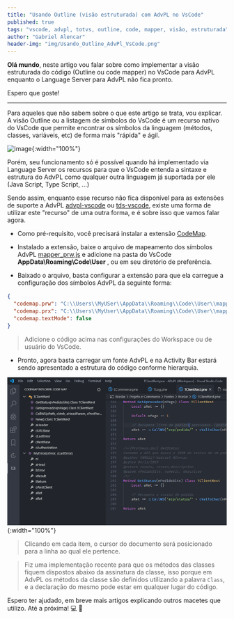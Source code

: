 ```yaml
---
title: "Usando Outline (visão estruturada) com AdvPL no VsCode"
published: true
tags: "vscode, advpl, totvs, outline, code, mapper, visão, estruturada"
author: "Gabriel Alencar"
header-img: "img/Usando_Outline_AdvPl_VsCode.png"
---
```


**Olá mundo**, neste artigo vou falar sobre como implementar a visão estruturada do código (Outline ou code mapper) no VsCode para AdvPL enquanto o Language Server para AdvPL não fica pronto.

Espero que goste!

---

Para aqueles que não sabem sobre o que este artigo se trata, vou explicar.
A visão Outline ou a listagem de símbolos do VsCode é um recurso nativo do VsCode que permite encontrar os símbolos da linguagem (métodos, classes, variáveis, etc) de forma mais "rápida" e ágil. 

![image](https://user-images.githubusercontent.com/10109480/69922116-f60e0880-1477-11ea-9b58-60334b07899f.png){:width="100%"}

Porém, seu funcionamento só é possível quando há implementado via Language Server os recursos para que o VsCode entenda a sintaxe e estrutura do AdvPL como qualquer outra linguagem já suportada por ele (Java Script, Type Script, ...)

Sendo assim, enquanto esse recurso não fica disponível para as extensões de suporte a AdvPL [advpl-vscode](https://github.com/totvs/advpl-vscode) ou [tds-vscode](https://github.com/totvs/tds-vscode), existe uma forma de utilizar este "recurso" de uma outra forma, e é sobre isso que vamos falar agora.

- Como pré-requisito, você precisará instalar a extensão [CodeMap](https://marketplace.visualstudio.com/items?itemName=oleg-shilo.codemap).

- Instalado a extensão, baixe o arquivo de mapeamento dos símbolos AdvPL [mapper_prw.js](https://gist.github.com/AlencarGabriel/d6f7c8c192886cb343f377c7ee9bfc74) e adicione na pasta do VsCode **AppData\Roaming\Code\User** , ou em seu diretório de preferência.

- Baixado o arquivo, basta configurar a extensão para que ela carregue a configuração dos símbolos AdvPL da seguinte forma: 

```json
{
  "codemap.prw": "C:\\Users\\MyUSer\\AppData\\Roaming\\Code\\User\\mapper_prw.js",
  "codemap.prx": "C:\\Users\\MyUser\\AppData\\Roaming\\Code\\User\\mapper_prw.js",
  "codemap.textMode": false
}
```
> Adicione o código acima nas configurações do Workspace ou de usuário do VsCode.

- Pronto, agora basta carregar um fonte AdvPL e na Activity Bar estará sendo apresentado a estrutura do código conforme hierarquia.

![Outline-Advpl-VsCode](/img/Usando_Outline_AdvPl_VsCode.png){:width="100%"}

> Clicando em cada item, o cursor do documento será posicionado para a linha ao qual ele pertence. 

> Fiz uma implementação recente para que os métodos das classes fiquem dispostos abaixo da assinatura da classe, isso porque em AdvPL os métodos da classe são definidos utilizando a palavra `Class`, e a declaração do mesmo pode estar em qualquer lugar do código.

Espero ter ajudado, em breve mais artigos explicando outros macetes que utilizo. Até a próxima! :computer: :wave:
